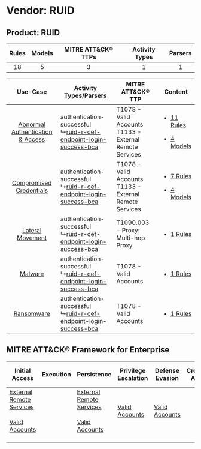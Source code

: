 Vendor: RUID
============
Product: RUID
-------------
| Rules | Models | MITRE ATT&CK® TTPs | Activity Types | Parsers |
|:-----:|:------:|:------------------:|:--------------:|:-------:|
|  18   |   5    |         3          |       1        |    1    |

|    Use-Case    | Activity Types/Parsers    | MITRE ATT&CK® TTP    | Content    |
|:----:| ---- | ---- | ---- |
| [Abnormal Authentication & Access](../../../UseCases/uc_abnormal_authentication_&_access.md) |  authentication-successful<br> ↳[ruid-r-cef-endpoint-login-success-bca](Ps/pC_ruidrcefendpointloginsuccessbca.md)<br> | T1078 - Valid Accounts<br>T1133 - External Remote Services<br> | [<ul><li>11 Rules</li></ul><ul><li>4 Models</li></ul>](RM/r_m_ruid_ruid_Abnormal_Authentication_&_Access.md) |
|          [Compromised Credentials](../../../UseCases/uc_compromised_credentials.md)          |  authentication-successful<br> ↳[ruid-r-cef-endpoint-login-success-bca](Ps/pC_ruidrcefendpointloginsuccessbca.md)<br> | T1078 - Valid Accounts<br>T1133 - External Remote Services<br> | [<ul><li>7 Rules</li></ul><ul><li>4 Models</li></ul>](RM/r_m_ruid_ruid_Compromised_Credentials.md)    |
|    [Lateral Movement](../../../UseCases/uc_lateral_movement.md)    |  authentication-successful<br> ↳[ruid-r-cef-endpoint-login-success-bca](Ps/pC_ruidrcefendpointloginsuccessbca.md)<br> | T1090.003 - Proxy: Multi-hop Proxy<br>    | [<ul><li>1 Rules</li></ul>](RM/r_m_ruid_ruid_Lateral_Movement.md)    |
|    [Malware](../../../UseCases/uc_malware.md)    |  authentication-successful<br> ↳[ruid-r-cef-endpoint-login-success-bca](Ps/pC_ruidrcefendpointloginsuccessbca.md)<br> | T1078 - Valid Accounts<br>    | [<ul><li>1 Rules</li></ul>](RM/r_m_ruid_ruid_Malware.md)    |
|    [Ransomware](../../../UseCases/uc_ransomware.md)    |  authentication-successful<br> ↳[ruid-r-cef-endpoint-login-success-bca](Ps/pC_ruidrcefendpointloginsuccessbca.md)<br> | T1078 - Valid Accounts<br>    | [<ul><li>1 Rules</li></ul>](RM/r_m_ruid_ruid_Ransomware.md)    |

MITRE ATT&CK® Framework for Enterprise
--------------------------------------
| Initial Access                                                                                                                                   | Execution | Persistence                                                                                                                                      | Privilege Escalation                                                | Defense Evasion                                                     | Credential Access | Discovery | Lateral Movement | Collection | Command and Control                                                                                                                       | Exfiltration | Impact |
| ------------------------------------------------------------------------------------------------------------------------------------------------ | --------- | ------------------------------------------------------------------------------------------------------------------------------------------------ | ------------------------------------------------------------------- | ------------------------------------------------------------------- | ----------------- | --------- | ---------------- | ---------- | ----------------------------------------------------------------------------------------------------------------------------------------- | ------------ | ------ |
| [External Remote Services](https://attack.mitre.org/techniques/T1133)<br><br>[Valid Accounts](https://attack.mitre.org/techniques/T1078)<br><br> |           | [External Remote Services](https://attack.mitre.org/techniques/T1133)<br><br>[Valid Accounts](https://attack.mitre.org/techniques/T1078)<br><br> | [Valid Accounts](https://attack.mitre.org/techniques/T1078)<br><br> | [Valid Accounts](https://attack.mitre.org/techniques/T1078)<br><br> |                   |           |                  |            | [Proxy: Multi-hop Proxy](https://attack.mitre.org/techniques/T1090/003)<br><br>[Proxy](https://attack.mitre.org/techniques/T1090)<br><br> |              |        |